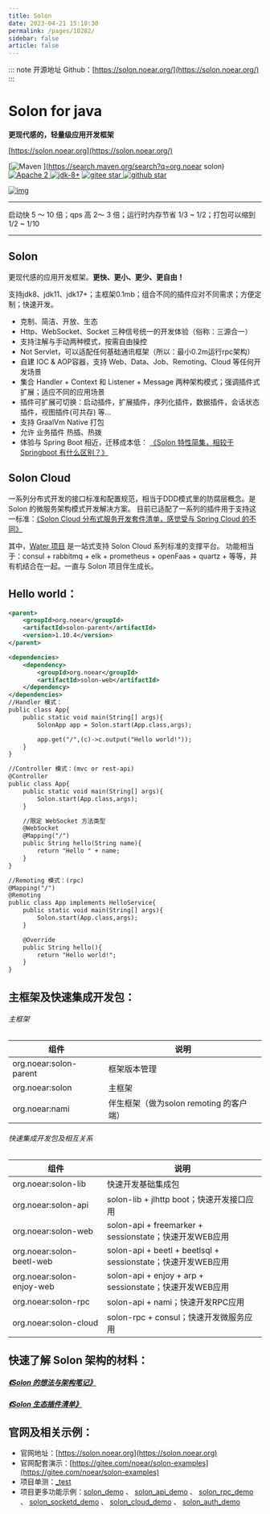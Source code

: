 ```yaml
---
title: Solon
date: 2023-04-21 15:10:30
permalink: /pages/10282/
sidebar: false
article: false
---
```

::: note 开源地址
Github：[https://solon.noear.org/](https://solon.noear.org/)
::: 
# Solon for java

**更现代感的，轻量级应用开发框架**

[https://solon.noear.org](https://solon.noear.org/)

[![Maven](https://img.shields.io/maven-central/v/org.noear/solon.svg?label=Maven%20Central) ](https://search.maven.org/search?q=org.noear solon)[![Apache 2](https://img.shields.io/:license-Apache2-blue.svg) ](https://www.apache.org/licenses/LICENSE-2.0.txt)[![jdk-8+](https://img.shields.io/badge/JDK-8+-green.svg)](https://www.oracle.com/java/technologies/javase/javase-jdk8-downloads.html)
[![gitee star](https://gitee.com/noear/solon/badge/star.svg) ](https://gitee.com/noear/solon/stargazers)[![github star](https://img.shields.io/github/stars/noear/solon.svg?logo=github)](https://github.com/noear/solon/stargazers)



[![img](https://img.shields.io/badge/QQ%E4%BA%A4%E6%B5%81%E7%BE%A4-22200020-orange)](https://jq.qq.com/?_wv=1027&k=kjB5JNiC)

------

启动快 5 ～ 10 倍；qps 高 2～ 3 倍；运行时内存节省 1/3 ~ 1/2；打包可以缩到 1/2 ~ 1/10

------

## Solon

更现代感的应用开发框架。**更快、更小、更少、更自由！**

支持jdk8、jdk11、jdk17+；主框架0.1mb；组合不同的插件应对不同需求；方便定制；快速开发。

- 克制、简洁、开放、生态
- Http、WebSocket、Socket 三种信号统一的开发体验（俗称：三源合一）
- 支持注解与手动两种模式，按需自由操控
- Not Servlet，可以适配任何基础通讯框架（所以：最小0.2m运行rpc架构）
- 自建 IOC & AOP容器，支持 Web、Data、Job、Remoting、Cloud 等任何开发场景
- 集合 Handler + Context 和 Listener + Message 两种架构模式；强调插件式扩展；适应不同的应用场景
- 插件可扩展可切换：启动插件，扩展插件，序列化插件，数据插件，会话状态插件，视图插件(可共存) 等...
- 支持 GraalVm Native 打包
- 允许 业务插件 热插、热拨
- 体验与 Spring Boot 相近，迁移成本低： [《Solon 特性简集，相较于 Springboot 有什么区别？》](https://my.oschina.net/noear/blog/4863844)

## Solon Cloud

一系列分布式开发的接口标准和配置规范，相当于DDD模式里的防腐层概念。是 Solon 的微服务架构模式开发解决方案。 目前已适配了一系列的插件用于支持这一标准：[《Solon Cloud 分布式服务开发套件清单，感觉受与 Spring Cloud 的不同》](https://my.oschina.net/noear/blog/5039169)

其中，[Water 项目](https://gitee.com/noear/water) 是一站式支持 Solon Cloud 系列标准的支撑平台。 功能相当于：consul + rabbitmq + elk + prometheus + openFaas + quartz + 等等，并有机结合在一起。一直与 Solon 项目伴生成长。

## Hello world：

```xml
<parent>
    <groupId>org.noear</groupId>
    <artifactId>solon-parent</artifactId>
    <version>1.10.4</version>
</parent>

<dependencies>
    <dependency>
        <groupId>org.noear</groupId>
        <artifactId>solon-web</artifactId>
    </dependency>
</dependencies>
//Handler 模式：
public class App{
    public static void main(String[] args){
        SolonApp app = Solon.start(App.class,args);

        app.get("/",(c)->c.output("Hello world!"));
    }
}

//Controller 模式：(mvc or rest-api)
@Controller
public class App{
    public static void main(String[] args){
        Solon.start(App.class,args);
    }

    //限定 WebSocket 方法类型
    @WebSocket
    @Mapping("/")
    public String hello(String name){
        return "Hello " + name;
    }
}

//Remoting 模式：(rpc)
@Mapping("/")
@Remoting
public class App implements HelloService{
    public static void main(String[] args){
        Solon.start(App.class,args);
    }

    @Override
    public String hello(){
        return "Hello world!";
    }
}
```

## 主框架及快速集成开发包：

###### 主框架

| 组件                   | 说明                                    |
| ---------------------- | --------------------------------------- |
| org.noear:solon-parent | 框架版本管理                            |
| org.noear:solon        | 主框架                                  |
| org.noear:nami         | 伴生框架（做为solon remoting 的客户端） |

###### 快速集成开发包及相互关系

| 组件                      | 说明                                                         |
| ------------------------- | ------------------------------------------------------------ |
| org.noear:solon-lib       | 快速开发基础集成包                                           |
| org.noear:solon-api       | solon-lib + jlhttp boot；快速开发接口应用                    |
| org.noear:solon-web       | solon-api + freemarker + sessionstate；快速开发WEB应用       |
| org.noear:solon-beetl-web | solon-api + beetl + beetlsql + sessionstate；快速开发WEB应用 |
| org.noear:solon-enjoy-web | solon-api + enjoy + arp + sessionstate；快速开发WEB应用      |
| org.noear:solon-rpc       | solon-api + nami；快速开发RPC应用                            |
| org.noear:solon-cloud     | solon-rpc + consul；快速开发微服务应用                       |

## 快速了解 Solon 架构的材料：

##### [《Solon 的想法与架构笔记》](https://my.oschina.net/noear/blog/4980834)

##### [《Solon 生态插件清单》](https://my.oschina.net/noear/blog/5053423)

## 官网及相关示例：

- 官网地址：[https://solon.noear.org](https://solon.noear.org)
- 官网配套演示：[https://gitee.com/noear/solon-examples](https://gitee.com/noear/solon-examples)
- 项目单测：[_test](./_test/)
- 项目更多功能示例：[solon_demo](https://gitee.com/noear/solon_demo) 、 [solon_api_demo](https://gitee.com/noear/solon_api_demo) 、 [solon_rpc_demo](https://gitee.com/noear/solon_rpc_demo) 、 [solon_socketd_demo](https://gitee.com/noear/solon_socketd_demo) 、 [solon_cloud_demo](https://gitee.com/noear/solon_cloud_demo) 、 [solon_auth_demo](https://gitee.com/noear/solon_auth_demo)